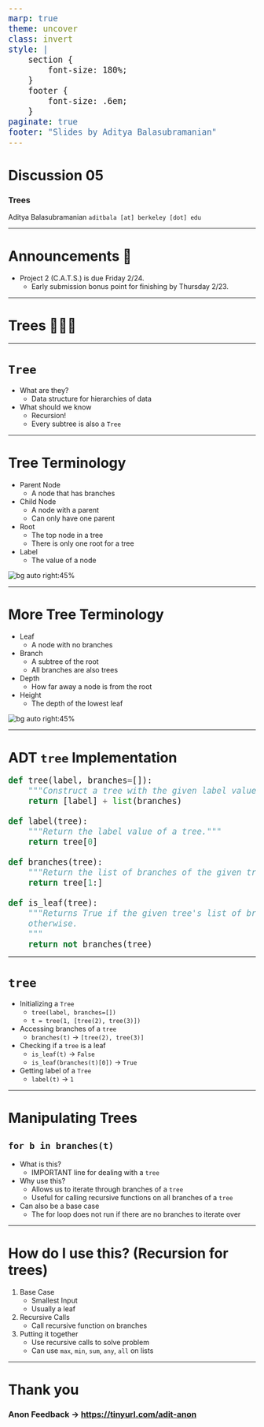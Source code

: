 ```yaml
---
marp: true
theme: uncover
class: invert
style: |
    section {
        font-size: 180%;
    }
    footer {
        font-size: .6em;
    }
paginate: true
footer: "Slides by Aditya Balasubramanian"
---
```


<!-- 
_paginate: false
_footer: Slides available at [`teaching.aditbala.com`](https://teaching.aditbala.com)
_class: invert
-->

# <!--fit--> Discussion 05

### Trees

Aditya Balasubramanian
`aditbala [at] berkeley [dot] edu`

---

<!-- 
_class: invert
_footer: 9/29
_backgroundColor: #2222
-->

# Announcements :mega:

- Project 2 (C.A.T.S.) is due Friday 2/24.
    - Early submission bonus point for finishing by Thursday 2/23.


---

# <!-- fit --> Trees :deciduous_tree::deciduous_tree::deciduous_tree:

---

# `Tree`

* What are they?
    - Data structure for hierarchies of data
* What should we know
    - Recursion!
    - Every subtree is also a `Tree`

---
<!-- 
footer : cred to @Poggenkemper 
_backgroundColor: #2222
_color: 
 -->


# Tree Terminology
* Parent Node
    - A node that has branches 
* Child Node
    - A node with a parent
    - Can only have one parent
* Root
    - The top node in a tree
    - There is only one root for a tree
* Label
    - The value of a node

![bg auto right:45%](https://i.imgur.com/HVIBtFm.jpg)

---
<!-- 
footer : cred to @Poggenkemper 
_backgroundColor: #2222
 -->

# More Tree Terminology
* Leaf
    - A node with no branches 
* Branch
    - A subtree of the root
    - All branches are also trees
* Depth
    - How far away a node is from the root
* Height
    - The depth of the lowest leaf

![bg auto right:45%](https://i.imgur.com/X50smTB.png)

---
<style scoped>
  pre > code {
    font-size: 120%;
  }
</style>
# ADT `tree` Implementation

```python
def tree(label, branches=[]):
    """Construct a tree with the given label value and a list of branches."""
    return [label] + list(branches)

def label(tree):
    """Return the label value of a tree."""
    return tree[0]

def branches(tree):
    """Return the list of branches of the given tree."""
    return tree[1:]

def is_leaf(tree):
    """Returns True if the given tree's list of branches is empty, and False
    otherwise.
    """
    return not branches(tree)
```

---

<!-- footer: "Slides by Aditya Balasubramanian" -->

# `tree`

* Initializing a `Tree`
    -  `tree(label, branches=[])`
    - `t = tree(1, [tree(2), tree(3)])`
* Accessing branches of a `tree`
    - `branches(t)` -> `[tree(2), tree(3)]`
* Checking if a `tree` is a leaf
    - `is_leaf(t)` -> `False`
    - `is_leaf(branches(t)[0])` -> `True`
* Getting label of a `Tree`
    - `label(t)` -> `1`

---

# Manipulating Trees

## `for b in branches(t)`

* What is this?
    - IMPORTANT line for dealing with a `tree`
* Why use this?
    - Allows us to iterate through branches of a `tree`
    - Useful for calling recursive functions on all branches of a `tree`
* Can also be a base case
    - The for loop does not run if there are no branches to iterate over

--- 

# How do I use this? (Recursion for trees)

1. Base Case
    * Smallest Input
    * Usually a leaf 
2. Recursive Calls
    * Call recursive function on branches
3. Putting it together
    * Use recursive calls to solve problem
    * Can use `max`, `min`, `sum`, `any`, `all` on lists

---

# Thank you

### Anon Feedback -> https://tinyurl.com/adit-anon